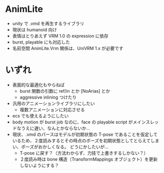 # AnimLite
- unity で .vmd を再生するライブラリ
- 現状は humanoid 向け
- 表情はとりあえず VRM 1.0 の expression に依存
- burst, playable にも対応した
- 名前空間 AnimLite.Vrm 関係は、UniVRM 1.x が必要です

# いずれ
- 表面的な最適化もやらねば
  - burst 関数の引数に ref/in とか [NoArias] とか
  - aggressive inlining つけたり
- 汎用のアニメーションライブラリにしたい
  - 複数アニメーションに対応させる
- ecs でも使えるようにしたい
- body motion が burst job なのに、face の playable script がメインスレッドなうえに遅い、なんとかならないか…
- 現状、.vmd のパースはモデルが初期状態の T-pose であることを仮定しているため、２度読みするとその時点のポーズを初期状態としてとらえてしまい、ポーズがおかしくなる。
  どうにかしたいが…
  - T-pose に戻す？（方法わからず、力技で上書きするしかない？）
  - ２度読み時は bone 構造（TransformMappings オブジェクト）を更新しないようにする？
